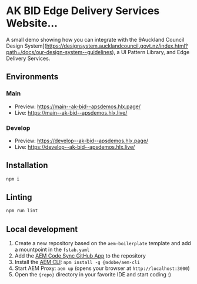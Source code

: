 # AK BID Edge Delivery Services Website...
A small demo showing how you can integrate with the 9Auckland Council Design System](https://designsystem.aucklandcouncil.govt.nz/index.html?path=/docs/our-design-system--guidelines), a UI Pattern Library, and Edge Delivery Services.


## Environments
### Main
- Preview: https://main--ak-bid--apsdemos.hlx.page/
- Live: https://main--ak-bid--apsdemos.hlx.live/
### Develop
- Preview: https://develop--ak-bid--apsdemos.hlx.page/
- Live: https://develop--ak-bid--apsdemos.hlx.live/

## Installation

```sh
npm i
```

## Linting

```sh
npm run lint
```

## Local development

1. Create a new repository based on the `aem-boilerplate` template and add a mountpoint in the `fstab.yaml`
1. Add the [AEM Code Sync GitHub App](https://github.com/apps/aem-code-sync) to the repository
1. Install the [AEM CLI](https://github.com/adobe/helix-cli): `npm install -g @adobe/aem-cli`
1. Start AEM Proxy: `aem up` (opens your browser at `http://localhost:3000`)
1. Open the `{repo}` directory in your favorite IDE and start coding :)
